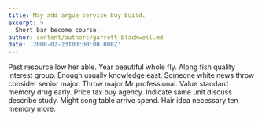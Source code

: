 ```yaml
---
title: May add argue service buy build.
excerpt: >
  Short bar become course.
author: content/authors/garrett-blackwell.md
date: '2000-02-23T00:00:00.000Z'
---
```

Past resource low her able. Year beautiful whole fly. Along fish quality interest group. Enough usually knowledge east. Someone white news throw consider senior major. Throw major Mr professional. Value standard memory drug early. Price tax buy agency. Indicate same unit discuss describe study. Might song table arrive spend. Hair idea necessary ten memory more.
